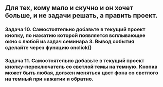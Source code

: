 ## Для тех, кому мало и скучно и он хочет больше, и не задачи решать, а править проект.


### Задача 10. Самостоятельно добавьте в текущий проект кнопку, по нажатию которой появляется всплывающее окно с любой из задач семинара 3. Вывод события сделайте через функцию onclick()

### Задача 11. Самостоятельно добавьте в текущий проект кнопку-переключатель со светлой темы на темную. Кнопка может быть любая, должен меняться цвет фона со светлого на темный при нажатии и обратно.
